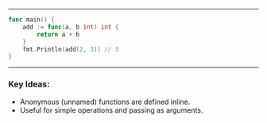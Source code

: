 
---

```go
func main() {
	add := func(a, b int) int {
		return a + b
	}
	fmt.Println(add(2, 3)) // 5
}
```

---
### Key Ideas:

- Anonymous (unnamed) functions are defined inline.
- Useful for simple operations and passing as arguments.
 